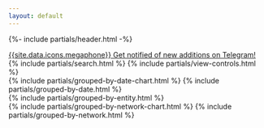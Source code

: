 ```yaml
---
layout: default
---
```



{%- include partials/header.html -%}

<div class="container">
  <div class="alert bg-blue mx-auto" role="alert" style="max-width: 40rem;">
    <a href="https://t.me/ethereumadoption">
      {{site.data.icons.megaphone}}
      Get notified of new additions on Telegram!
    </a>
  </div>
</div>


<!-- Content -->
<section class="pb-5">
  <div class="container">
    <div class="row justify-content-center">
      <div class="col-12 mb-4">
        <div class="card rounded-3 mx-auto bg-blue text-gray" style="max-width: 40rem;">
          <div class="card-body my-3 mx-0 mx-sm-2 mx-md-3">
            {% include partials/search.html %}
            {% include partials/view-controls.html %}
            <!-- Group by Date -->
            <div id="dateGroup" class="">
              {% include partials/grouped-by-date-chart.html %}
              {% include partials/grouped-by-date.html %}
            </div>
            <!-- Group by Entity -->
            <div id="entityGroup" class="d-none">
              {% include partials/grouped-by-entity.html %}
            </div>
            <!-- Group by Network -->
            <div id="networkGroup" class="d-none">
              {% include partials/grouped-by-network-chart.html %}
              {% include partials/grouped-by-network.html %}
            </div>
          </div>
        </div>
      </div>
    </div>
  </div>
</section>
